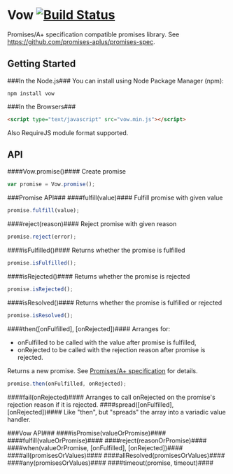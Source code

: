 Vow [![Build Status](https://secure.travis-ci.org/dfilatov/jspromise.png)](http://travis-ci.org/dfilatov/jspromise)
=========

Promises/A+ specification compatible promises library.
See https://github.com/promises-aplus/promises-spec.

Getting Started
---------------
###In the Node.js###
You can install using Node Package Manager (npm):

    npm install vow

###In the Browsers###
```html
<script type="text/javascript" src="vow.min.js"></script>
```
Also RequireJS module format supported.

API
---
####Vow.promise()####
Create promise
````javascript
var promise = Vow.promise();    
````
###Promise API###
####fulfill(value)####
Fulfill promise with given value
````javascript
promise.fulfill(value);
````
####reject(reason)####
Reject promise with given reason
````javascript
promise.reject(error);
````
####isFulfilled()####
Returns whether the promise is fulfilled
````javascript
promise.isFulfilled();
````
####isRejected()####
Returns whether the promise is rejected
````javascript
promise.isRejected();
````
####isResolved()####
Returns whether the promise is fulfilled or rejected
````javascript
promise.isResolved();
````
####then([onFulfilled], [onRejected])####
Arranges for:
  * onFulfilled to be called with the value after promise is fulfilled,
  * onRejected to be called with the rejection reason after promise is rejected.
 
Returns a new promise. See [Promises/A+ specification](https://github.com/promises-aplus/promises-spec) for details.

````javascript
promise.then(onFulfilled, onRejected);
````
####fail(onRejected)####
Arranges to call onRejected on the promise's rejection reason if it is rejected.
####spread([onFulfilled], [onRejected])####
Like "then", but "spreads" the array into a variadic value handler.

###Vow API###
####isPromise(valueOrPromise)####
####fulfill(valueOrPromise)####
####reject(reasonOrPromise)####
####when(valueOrPromise, [onFulfilled], [onRejected])####
####all(promisesOrValues)####
####allResolved(promisesOrValues)####
####any(promisesOrValues)####
####timeout(promise, timeout)####
